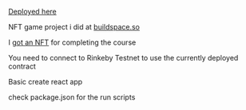 [Deployed here](https://nft-game-project.vercel.app/)

NFT game project i did at [buildspace.so](https://buildspace.so)

I [got an NFT](https://opensea.io/assets/matic/0x3CD266509D127d0Eac42f4474F57D0526804b44e/2191) for completing the course 

You need to connect to Rinkeby Testnet to use the currently deployed contract

Basic create react app

check package.json for the run scripts
